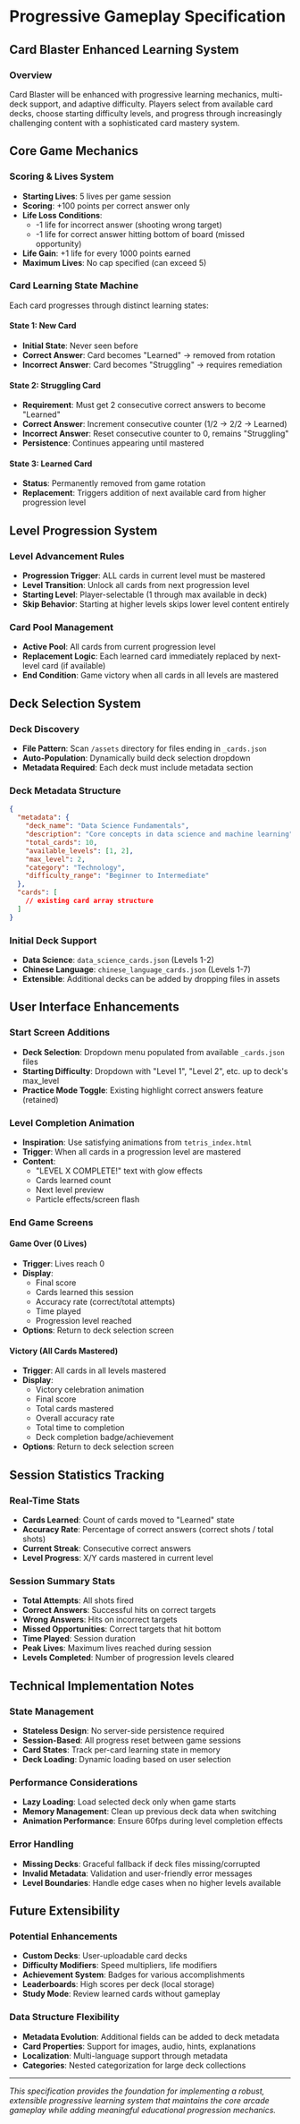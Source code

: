 # Progressive Gameplay Specification
## Card Blaster Enhanced Learning System

### Overview
Card Blaster will be enhanced with progressive learning mechanics, multi-deck support, and adaptive difficulty. Players select from available card decks, choose starting difficulty levels, and progress through increasingly challenging content with a sophisticated card mastery system.

## Core Game Mechanics

### Scoring & Lives System
- **Starting Lives**: 5 lives per game session
- **Scoring**: +100 points per correct answer only
- **Life Loss Conditions**:
  - -1 life for incorrect answer (shooting wrong target)
  - -1 life for correct answer hitting bottom of board (missed opportunity)
- **Life Gain**: +1 life for every 1000 points earned
- **Maximum Lives**: No cap specified (can exceed 5)

### Card Learning State Machine
Each card progresses through distinct learning states:

#### State 1: New Card
- **Initial State**: Never seen before
- **Correct Answer**: Card becomes "Learned" → removed from rotation
- **Incorrect Answer**: Card becomes "Struggling" → requires remediation

#### State 2: Struggling Card  
- **Requirement**: Must get 2 consecutive correct answers to become "Learned"
- **Correct Answer**: Increment consecutive counter (1/2 → 2/2 → Learned)
- **Incorrect Answer**: Reset consecutive counter to 0, remains "Struggling"
- **Persistence**: Continues appearing until mastered

#### State 3: Learned Card
- **Status**: Permanently removed from game rotation
- **Replacement**: Triggers addition of next available card from higher progression level

## Level Progression System

### Level Advancement Rules
- **Progression Trigger**: ALL cards in current level must be mastered
- **Level Transition**: Unlock all cards from next progression level
- **Starting Level**: Player-selectable (1 through max available in deck)
- **Skip Behavior**: Starting at higher levels skips lower level content entirely

### Card Pool Management
- **Active Pool**: All cards from current progression level
- **Replacement Logic**: Each learned card immediately replaced by next-level card (if available)
- **End Condition**: Game victory when all cards in all levels are mastered

## Deck Selection System

### Deck Discovery
- **File Pattern**: Scan `/assets` directory for files ending in `_cards.json`
- **Auto-Population**: Dynamically build deck selection dropdown
- **Metadata Required**: Each deck must include metadata section

### Deck Metadata Structure
```json
{
  "metadata": {
    "deck_name": "Data Science Fundamentals",
    "description": "Core concepts in data science and machine learning", 
    "total_cards": 10,
    "available_levels": [1, 2],
    "max_level": 2,
    "category": "Technology",
    "difficulty_range": "Beginner to Intermediate"
  },
  "cards": [
    // existing card array structure
  ]
}
```

### Initial Deck Support
- **Data Science**: `data_science_cards.json` (Levels 1-2)
- **Chinese Language**: `chinese_language_cards.json` (Levels 1-7)
- **Extensible**: Additional decks can be added by dropping files in assets

## User Interface Enhancements

### Start Screen Additions
- **Deck Selection**: Dropdown menu populated from available `_cards.json` files
- **Starting Difficulty**: Dropdown with "Level 1", "Level 2", etc. up to deck's max_level
- **Practice Mode Toggle**: Existing highlight correct answers feature (retained)

### Level Completion Animation
- **Inspiration**: Use satisfying animations from `tetris_index.html`
- **Trigger**: When all cards in a progression level are mastered
- **Content**: 
  - "LEVEL X COMPLETE!" text with glow effects
  - Cards learned count
  - Next level preview
  - Particle effects/screen flash

### End Game Screens

#### Game Over (0 Lives)
- **Trigger**: Lives reach 0
- **Display**:
  - Final score
  - Cards learned this session
  - Accuracy rate (correct/total attempts)
  - Time played
  - Progression level reached
- **Options**: Return to deck selection screen

#### Victory (All Cards Mastered)
- **Trigger**: All cards in all levels mastered
- **Display**:
  - Victory celebration animation
  - Final score
  - Total cards mastered
  - Overall accuracy rate
  - Total time to completion
  - Deck completion badge/achievement
- **Options**: Return to deck selection screen

## Session Statistics Tracking

### Real-Time Stats
- **Cards Learned**: Count of cards moved to "Learned" state
- **Accuracy Rate**: Percentage of correct answers (correct shots / total shots)
- **Current Streak**: Consecutive correct answers
- **Level Progress**: X/Y cards mastered in current level

### Session Summary Stats
- **Total Attempts**: All shots fired
- **Correct Answers**: Successful hits on correct targets
- **Wrong Answers**: Hits on incorrect targets  
- **Missed Opportunities**: Correct targets that hit bottom
- **Time Played**: Session duration
- **Peak Lives**: Maximum lives reached during session
- **Levels Completed**: Number of progression levels cleared

## Technical Implementation Notes

### State Management
- **Stateless Design**: No server-side persistence required
- **Session-Based**: All progress reset between game sessions
- **Card States**: Track per-card learning state in memory
- **Deck Loading**: Dynamic loading based on user selection

### Performance Considerations
- **Lazy Loading**: Load selected deck only when game starts
- **Memory Management**: Clean up previous deck data when switching
- **Animation Performance**: Ensure 60fps during level completion effects

### Error Handling
- **Missing Decks**: Graceful fallback if deck files missing/corrupted
- **Invalid Metadata**: Validation and user-friendly error messages
- **Level Boundaries**: Handle edge cases when no higher levels available

## Future Extensibility

### Potential Enhancements
- **Custom Decks**: User-uploadable card decks
- **Difficulty Modifiers**: Speed multipliers, life modifiers
- **Achievement System**: Badges for various accomplishments
- **Leaderboards**: High scores per deck (local storage)
- **Study Mode**: Review learned cards without gameplay

### Data Structure Flexibility
- **Metadata Evolution**: Additional fields can be added to deck metadata
- **Card Properties**: Support for images, audio, hints, explanations
- **Localization**: Multi-language support through metadata
- **Categories**: Nested categorization for large deck collections

---

*This specification provides the foundation for implementing a robust, extensible progressive learning system that maintains the core arcade gameplay while adding meaningful educational progression mechanics.*
